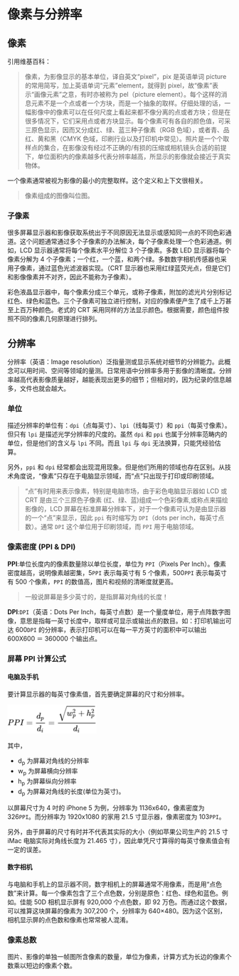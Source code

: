 # 像素与分辨率

## 像素

引用维基百科：

> 像素，为影像显示的基本单位，译自英文“pixel”，pix 是英语单词 picture 的常用简写，加上英语单词“元素”element，就得到 pixel，故“像素”表示“画像元素”之意，有时亦被称为 pel（picture element）。每个这样的消息元素不是一个点或者一个方块，而是一个抽象的取样。仔细处理的话，一幅影像中的像素可以在任何尺度上看起来都不像分离的点或者方块；但是在很多情况下，它们采用点或者方块显示。每个像素可有各自的颜色值，可采三原色显示，因而又分成红、绿、蓝三种子像素（RGB 色域），或者青、品红、黄和黑（CMYK 色域，印刷行业以及打印机中常见）。照片是一个个取样点的集合，在影像没有经过不正确的/有损的压缩或相机镜头合适的前提下，单位面积内的像素越多代表分辨率越高，所显示的影像就会接近于真实物体。

一个像素通常被视为影像的最小的完整取样。这个定义和上下文很相关。

> 像素组成的图像叫位图。

### 子像素

很多屏幕显示器和影像获取系统出于不同原因无法显示或感知同一点的不同色彩通道。这个问题通常通过多个子像素的办法解决，每个子像素处理一个色彩通道。例如，LCD 显示器通常将每个像素水平分解位 3 个子像素。多数 LED 显示器将每个像素分解为 4 个子像素；一个红，一个蓝，和两个绿。多数数字相机传感器也采用子像素，通过蓝色光滤波器实现。（CRT 显示器也采用红绿蓝荧光点，但是它们和影像像素并不对齐，因此不能称为子像素）。

彩色液晶显示器中，每个像素分成三个单元，或称子像素，附加的滤光片分别标记红色、绿色和蓝色。三个子像素可独立进行控制，对应的像素便产生了成千上万甚至上百万种颜色。老式的 CRT 采用同样的方法显示颜色。根据需要，颜色组件按照不同的像素几何原理进行排列。

## 分辨率

分辨率（英语：Image resolution）泛指量测或显示系统对细节的分辨能力。此概念可以用时间、空间等领域的量测。日常用语中分辨率多用于影像的清晰度。分辨率越高代表影像质量越好，越能表现出更多的细节；但相对的，因为纪录的信息越多，文件也就会越大。

### 单位

描述分辨率的单位有：`dpi`（点每英寸）、`lpi`（线每英寸）和 `ppi`（每英寸像素）。但只有 `lpi` 是描述光学分辨率的尺度的。虽然 `dpi` 和 `ppi` 也属于分辨率范畴内的单位，但是他们的含义与 `lpi` 不同。而且 `lpi` 与 `dpi` 无法换算，只能凭经验估算。

另外，`ppi` 和 `dpi` 经常都会出现混用现象。但是他们所用的领域也存在区别。从技术角度说，“像素”只存在于电脑显示领域，而“点”只出现于打印或印刷领域。

> “点”有时用来表示像素，特别是电脑市场，由于彩色电脑显示器如 LCD 或 CRT 是由三个三原色子像素 (红、绿、蓝)组成一个色彩像素,或称点来描绘影像的，LCD 屏幕在标准屏幕分辨率下，对于一个像素可认为是由显示器的一个“点”来显示，因此 `ppi` 有时缩写为 `DPI`（dots per inch，每英寸点数）。通常 `DPI` 这个单位用于印刷领域，而 `PPI` 用于电脑领域。

### 像素密度 (PPI & DPI)

**PPI**:单位长度内的像素数量除以单位长度，单位为 `PPI`（Pixels Per Inch）。像素密度越高，说明像素越密集，5`PPI` 表示每英寸有 5 个像素，500`PPI` 表示每英寸有 500 个像素，`PPI` 的数值高，图片和视频的清晰度就更高。

> 一般说屏幕是多少英寸的，是指屏幕对角线的长度！

**DPI**:`DPI`（英语：Dots Per Inch，每英寸点数）是一个量度单位，用于点阵数字图像，意思是指每一英寸长度中，取样或可显示或输出点的数目。如：打印机输出可达 600`DPI` 的分辨率，表示打印机可以在每一平方英寸的面积中可以输出 600X600 ＝ 360000 个输出点。

### 屏幕 PPI 计算公式

#### 电脑及手机

要计算显示器的每英寸像素值，首先要确定屏幕的尺寸和分辨率。

<p><img src="../../assets/images/PPI.jpg" alt="PPI" style="width:200px"></p>
其中，

- d<sub>p</sub> 为屏幕对角线的分辨率
- w<sub>p</sub> 为屏幕横向分辨率
- h<sub>p</sub> 为屏幕纵向分辨率
- d<sub>p</sub> 为屏幕对角线的长度(单位为英寸)。

以屏幕尺寸为 4 吋的 iPhone 5 为例，分辨率为 1136x640，像素密度为 326`PPI`。而分辨率为 1920x1080 的家用 21.5 寸显示器，像素密度为 103`PPI`。

另外，由于屏幕的尺寸有时并不代表其实际的大小（例如苹果公司生产的 21.5 寸 iMac 电脑实际对角线长度为 21.465 寸），因此单凭尺寸算得的每英寸像素值会有一定的误差。

#### 数字相机

与电脑和手机上的显示器不同，数字相机上的屏幕通常不用像素，而是用“点色数”来计算。每一个像素包含了三个点色数，分别是原色：红色、绿色和蓝色。例如。佳能 50D 相机显示屏有 920,000 个点色数，即 92 万色。而通过这个数据，可以推算这块屏幕的像素为 307,200 个，分辨率为 640×480。因为这个区别，相机显示屏的点色数和像素也常常被人混淆。

### 像素总数

图片、影像的单独一帧图所含像素的数量，单位为像素，计算方式为长边的像素个数乘以短边的像素个数。
